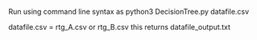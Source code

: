 Run using command line syntax as
python3 DecisionTree.py datafile.csv

datafile.csv = rtg_A.csv or rtg_B.csv
this 
returns datafile_output.txt